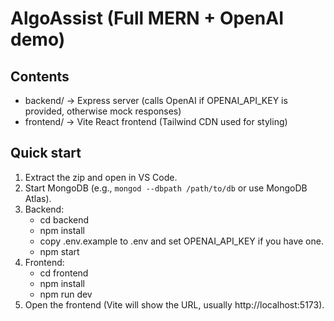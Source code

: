 # AlgoAssist (Full MERN + OpenAI demo)
## Contents
- backend/  -> Express server (calls OpenAI if OPENAI_API_KEY is provided, otherwise mock responses)
- frontend/ -> Vite React frontend (Tailwind CDN used for styling)
## Quick start
1. Extract the zip and open in VS Code.
2. Start MongoDB (e.g., `mongod --dbpath /path/to/db` or use MongoDB Atlas).
3. Backend:
   - cd backend
   - npm install
   - copy .env.example to .env and set OPENAI_API_KEY if you have one.
   - npm start
4. Frontend:
   - cd frontend
   - npm install
   - npm run dev
5. Open the frontend (Vite will show the URL, usually http://localhost:5173).
